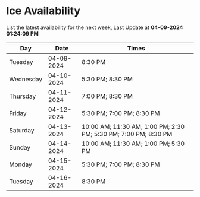 # Ice Availability

List the latest availability for the next week, Last Update at **04-09-2024 01:24:09 PM**

| Day         | Date        | Times       |
| ----------- | ----------- | ----------- |
|Tuesday|04-09-2024|8:30 PM|
|Wednesday|04-10-2024|5:30 PM; 8:30 PM|
|Thursday|04-11-2024|7:00 PM; 8:30 PM|
|Friday|04-12-2024|5:30 PM; 7:00 PM; 8:30 PM|
|Saturday|04-13-2024|10:00 AM; 11:30 AM; 1:00 PM; 2:30 PM; 5:30 PM; 7:00 PM; 8:30 PM|
|Sunday|04-14-2024|10:00 AM; 11:30 AM; 1:00 PM; 5:30 PM|
|Monday|04-15-2024|5:30 PM; 7:00 PM; 8:30 PM|
|Tuesday|04-16-2024|8:30 PM|
